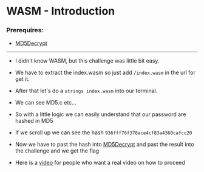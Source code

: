 # WASM - Introduction

### Prerequires:

- <a href="https://md5decrypt.net/" rel="nofollow">MD5Decrypt</a>

-----------------

- I didn't know WASM, but this challenge was little bit easy.

- We have to extract the index.wasm so just add `/index.wasm` in the url for get it.

- After that let's do a `strings index.wasm` into our terminal.

- We can see MD5.c etc...

- So with a little logic we can easily understand that our password are hashed in MD5

- If we scroll up we can see the hash `936fff76f378ace4cf83a4360cafcc20`

- Now we have to past the hash into [MD5Decrypt](https://md5decrypt.net/) and past the result into the challenge and we get the flag

- Here is a [video](https://www.youtube.com/watch?v=VlOT2ZlwP_A&lc=UgxBoxXG5P3kKNTRcAd4AaABAg) for people who want a real video on how to proceed
